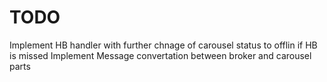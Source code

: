 # TODO
Implement HB handler with further chnage of carousel status to offlin if HB is missed
Implement Message convertation between broker and carousel parts

